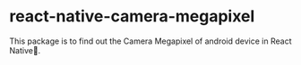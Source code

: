 # react-native-camera-megapixel

This package is to find out the Camera Megapixel of android device in React Native📱.
